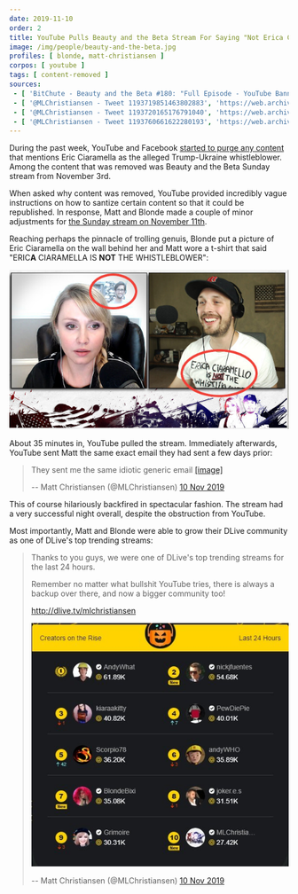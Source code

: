 ```yaml
---
date: 2019-11-10
order: 2
title: YouTube Pulls Beauty and the Beta Stream For Saying "Not Erica Ciaramella"
image: /img/people/beauty-and-the-beta.jpg
profiles: [ blonde, matt-christiansen ]
corpos: [ youtube ]
tags: [ content-removed ]
sources:
 - [ 'BitChute - Beauty and the Beta #180: "Full Episode - YouTube Banned the First 36 Minutes"', 'https://www.bitchute.com/video/W5ifp4nPNJ63/' ]
 - [ '@MLChristiansen - Tweet 1193719851463802883', 'https://web.archive.org/web/20191111023931/https:/twitter.com/MLChristiansen/status/1193719851463802883' ]
 - [ '@MLChristiansen - Tweet 1193720165176791040', 'https://web.archive.org/web/20191111025447/https:/twitter.com/MLChristiansen/status/1193720165176791040' ]
 - [ '@MLChristiansen - Tweet 1193760661622280193', 'https://web.archive.org/web/20191111052512/https:/twitter.com/MLChristiansen/status/1193760661622280193' ]
---
```


During the past week, YouTube and Facebook [started to purge any content](/events/facebook-youtube-purge-mentions-of-eric-ciaramella-as-alleged-whistleblower/) that mentions Eric Ciaramella as the alleged Trump-Ukraine whistleblower.
Among the content that was removed was Beauty and the Beta Sunday stream from November 3rd.

When asked why content was removed, YouTube provided incredibly vague instructions on how to santize certain content so that it could be republished.
In response, Matt and Blonde made a couple of minor adjustments for [the Sunday stream on November 11th](https://www.bitchute.com/video/W5ifp4nPNJ63/).

Reaching perhaps the pinnacle of trolling genuis, Blonde put a picture of Eric Ciaramella on the wall behind her and Matt wore a t-shirt that said "ERIC**A** CIARAMELLA IS **NOT** THE WHISTLEBLOWER":

![Beauty and the Beta](its-not-erica-ciaramella.jpg)

About 35 minutes in, YouTube pulled the stream.
Immediately afterwards, YouTube sent Matt the same exact email they had sent a few days prior:

> They sent me the same idiotic generic email
> [[image]](email-from-youtube.png)
>
> -- Matt Christiansen (@MLChristiansen) [10 Nov 2019](https://web.archive.org/web/20191111025447/https:/twitter.com/MLChristiansen/status/1193720165176791040)

This of course hilariously backfired in spectacular fashion.
The stream had a very successful night overall, despite the obstruction from YouTube.

Most importantly, Matt and Blonde were able to grow their DLive community as one of DLive's top trending streams:

> Thanks to you guys, we were one of DLive's top trending streams for the last 24 hours.  
>
> Remember no matter what bullshit YouTube tries, there is always a backup over there, and now a bigger community too!
>
> http://dlive.tv/mlchristiansen
>
> ![image](dlive-top10.jpg)
>
> -- Matt Christiansen (@MLChristiansen) [10 Nov 2019](https://web.archive.org/web/20191111052512/https:/twitter.com/MLChristiansen/status/1193760661622280193)
